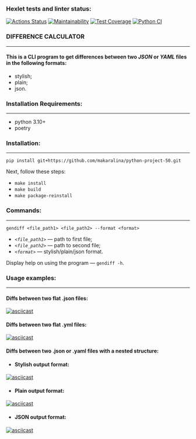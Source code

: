 ### Hexlet tests and linter status:
[![Actions Status](https://github.com/makaralina/python-project-50/actions/workflows/hexlet-check.yml/badge.svg)](https://github.com/makaralina/python-project-50/actions)
[![Maintainability](https://api.codeclimate.com/v1/badges/1f531e934429de2a1a63/maintainability)](https://codeclimate.com/github/makaralina/python-project-50/maintainability)
[![Test Coverage](https://api.codeclimate.com/v1/badges/1f531e934429de2a1a63/test_coverage)](https://codeclimate.com/github/makaralina/python-project-50/test_coverage)
[![Python CI](https://github.com/makaralina/python-project-50/actions/workflows/main.yml/badge.svg)](https://github.com/makaralina/python-project-50/actions/workflows/main.yml)

### **DIFFERENCE CALCULATOR**
---
#### This is a CLI program to get differences between two *JSON* or *YAML* files in the following formats:
- stylish;
- plain;
- json.

### **Installation Requirements:**
---
- python 3.10+
- poetry

### **Installation:**
---
`pip install git+https://github.com/makaralina/python-project-50.git`

Next, follow these steps:
- ```make install```
- ```make build```
- ```make package-reinstall```



###  Commands:
---
```gendiff <file_path1> <file_path2> --format <format>```

- *```<file_path1>```* — path to first file;
- *```<file_path2>```* — path to second file;
- *```<format>```* — stylish/plain/json format.

Display help on using the program — ```gendiff -h```.

### **Usage examples:**
---


#### **Diffs between two flat .json files:**
   [![asciicast](https://asciinema.org/a/pAAV7T3ozOVRyfD1K1LfeFNXG.svg)](https://asciinema.org/a/pAAV7T3ozOVRyfD1K1LfeFNXG)

#### **Diffs between two flat .yml files:**
   [![asciicast](https://asciinema.org/a/NmbPA25nfhvDST8Q5SSjWoRRe.svg)](https://asciinema.org/a/NmbPA25nfhvDST8Q5SSjWoRRe)

#### **Diffs between two .json or .yaml files with a nested structure:**
   
   - #### Stylish output format:
   [![asciicast](https://asciinema.org/a/k8Tr0y9pqEdbsgedAsemr5VMi.svg)](https://asciinema.org/a/k8Tr0y9pqEdbsgedAsemr5VMi)

   - #### Plain output format:
   [![asciicast](https://asciinema.org/a/NbWR53aqcOI9vbDlbzn8Tb9sh.svg)](https://asciinema.org/a/NbWR53aqcOI9vbDlbzn8Tb9sh)

   - #### JSON output format:
   [![asciicast](https://asciinema.org/a/8sNsK1huLstCMEWTfYMrHX4dO.svg)](https://asciinema.org/a/8sNsK1huLstCMEWTfYMrHX4dO)
